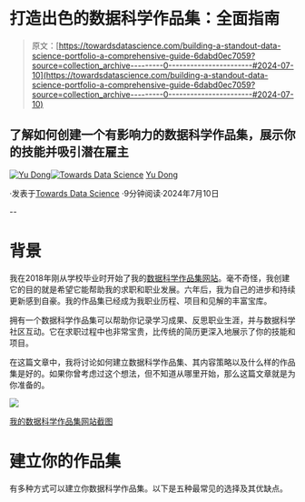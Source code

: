 # 打造出色的数据科学作品集：全面指南

> 原文：[https://towardsdatascience.com/building-a-standout-data-science-portfolio-a-comprehensive-guide-6dabd0ec7059?source=collection_archive---------0-----------------------#2024-07-10](https://towardsdatascience.com/building-a-standout-data-science-portfolio-a-comprehensive-guide-6dabd0ec7059?source=collection_archive---------0-----------------------#2024-07-10)

## **了解如何创建一个有影响力的数据科学作品集，展示你的技能并吸引潜在雇主**

[](https://ydong029.medium.com/?source=post_page---byline--6dabd0ec7059--------------------------------)[![Yu Dong](../Images/55c3c11c76cde72c65eb81a60384a436.png)](https://ydong029.medium.com/?source=post_page---byline--6dabd0ec7059--------------------------------)[](https://towardsdatascience.com/?source=post_page---byline--6dabd0ec7059--------------------------------)[![Towards Data Science](../Images/a6ff2676ffcc0c7aad8aaf1d79379785.png)](https://towardsdatascience.com/?source=post_page---byline--6dabd0ec7059--------------------------------) [Yu Dong](https://ydong029.medium.com/?source=post_page---byline--6dabd0ec7059--------------------------------)

·发表于[Towards Data Science](https://towardsdatascience.com/?source=post_page---byline--6dabd0ec7059--------------------------------) ·9分钟阅读·2024年7月10日

--

# **背景**

我在2018年刚从学校毕业时开始了我的[数据科学作品集网站](https://yudong-94.github.io/personal-website/)。毫不奇怪，我创建它的目的就是希望它能帮助我的求职和职业发展。六年后，我为自己的进步和持续更新感到自豪。我的作品集已经成为我职业历程、项目和见解的丰富宝库。

拥有一个数据科学作品集可以帮助你记录学习成果、反思职业生涯，并与数据科学社区互动。它在求职过程中也非常宝贵，比传统的简历更深入地展示了你的技能和项目。

在这篇文章中，我将讨论如何建立数据科学作品集、其内容策略以及什么样的作品集是好的。如果你曾考虑过这个想法，但不知道从哪里开始，那么这篇文章就是为你准备的。

![](../Images/0819d6d96add890b74cf345fdfbe0f39.png)

[我的数据科学作品集网站截图](https://yudong-94.github.io/personal-website/)

# **建立你的作品集**

有多种方式可以建立你数据科学作品集。以下是五种最常见的选择及其优缺点。
